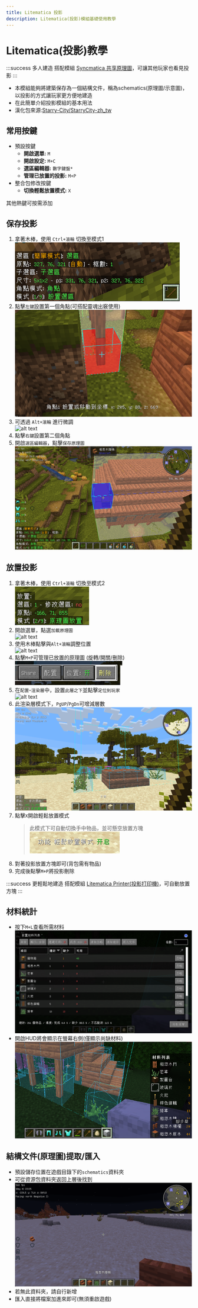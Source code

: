 ```yaml
---
title: Litematica 投影
description: Litematica(投影)模組基礎使用教學
---
```


# Litematica(投影)教學

:::success 多人建造
搭配模組 [Syncmatica 共享原理圖](/docs/mod/use/litematica/syncmatica)，可讓其他玩家也看見投影
:::

* 本模組能夠將建築保存為一個結構文件，稱為schematics(原理圖/示意圖)，以投影的方式讓玩家更方便地建造
* 在此簡單介紹投影模組的基本用法
* 漢化包來源:[Starry-City/StarryCity-zh_tw](https://github.com/Starry-City/StarryCity-zh_tw)

## 常用按鍵
* 預設按鍵
  * **開啟選單:** `M`
  * **開啟設定:** `M+C`
  * **選區編輯器:** `數字鍵盤*`
  * **管理已放置的投影:** `M+P`
* 整合包修改按鍵
  * **切換輕鬆放置模式:** `X`
  
其他熱鍵可按需添加


## 保存投影
1. 拿著木棒，使用 `Ctrl+滾輪` 切換至模式1\
    ![alt text](image.png)
2. 點擊`左鍵`設置第一個角點(可搭配靈魂出竅使用)\
    ![alt text](image-3.png)
3. 可透過 `Alt+滾輪` 進行微調\
   ![alt text](recording.gif)
4. 點擊`右鍵`設置第二個角點
5. 開啟`選區編輯器`，點擊`保存原理圖`\
   ![alt text](recording-1.gif)

## 放置投影
1. 拿著木棒，使用 `Ctrl+滾輪` 切換至模式2\
   ![alt text](image-8.png)
2. 開啟選單，點選`加載原理圖`\
   ![alt text](recording-2.gif)
3. 使用木棒點擊與`Alt+滾輪`調整位置\
   ![alt text](recording-3.gif)
4. 點擊`M+P`可管理已放置的原理圖 (旋轉/開關/刪除)\
   ![alt text](image-9.png)
5. 在`配置`-`渲染層`中，設置`此層之下`並點擊`定位到玩家`\
   ![alt text](recording-4.gif)
6. 此渲染層模式下，`PgUP`/`PgDn`可增減層數
   ![alt text](recording-5.gif)
7. 點擊`X`開啟輕鬆放置模式
   > 此模式下可自動切換手中物品，並可懸空放置方塊\
   > ![alt text](image-7.png)
8. 對著投影放置方塊即可(背包需有物品)
9. 完成後點擊`M+P`將投影刪除

:::success 更輕鬆地建造
搭配模組 [Litematica Printer(投影打印機)](/docs/mod/use/litematica/printer)，可自動放置方塊
:::

## 材料統計
* 按下`M+L`查看所需材料
   ![alt text](image-12.png)
* 開啟HUD將會顯示在螢幕右側(僅顯示尚缺材料)
   ![alt text](image-13.png)
   


## 結構文件(原理圖)提取/匯入
* 預設儲存位置在遊戲目錄下的`schematics`資料夾
* 可從資源包資料夾返回上層後找到\
  ![alt text](recording-6.gif)
* 若無此資料夾，請自行新增
* 匯入直接將檔案加進來即可(無須重啟遊戲)